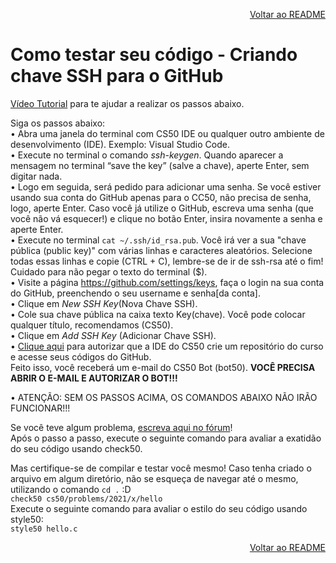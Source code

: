 <p align="right">
   <a href="https://patyfil.github.io/CS50-CC50-Harvard/">Voltar ao README</a>
</p>

# Como testar seu código - Criando chave SSH para o GitHub  

[Vídeo Tutorial](https://www.youtube.com/watch?time_continue=135&v=B254ENe2lsg&feature=emb_logo) para te ajudar a realizar os passos abaixo.  


Siga os passos abaixo:  
•	Abra uma janela do terminal com CS50 IDE ou qualquer outro ambiente de desenvolvimento (IDE). Exemplo: Visual Studio Code.  
•	Execute no terminal o comando *ssh-keygen*. Quando aparecer a mensagem no terminal “save the key” (salve a chave), aperte Enter, sem digitar nada.  
•	Logo em seguida, será pedido para adicionar uma senha. Se você estiver usando sua conta do GitHub apenas para o CC50, não precisa de senha, logo, aperte Enter. Caso você já utilize o GitHub, escreva uma senha (que você não vá esquecer!) e clique no botão Enter, insira novamente a senha e aperte Enter.   
•	Execute no terminal `cat ~/.ssh/id_rsa.pub`. Você irá ver a sua "chave pública (public key)" com várias linhas e caracteres aleatórios. Selecione todas essas linhas e copie (CTRL + C), lembre-se de ir de ssh-rsa até o fim! Cuidado para não pegar o texto do terminal ($).  
•	Visite a página https://github.com/settings/keys, faça o login na sua conta do GitHub, preenchendo o seu username e senha[da conta].  
•	Clique em *New SSH Key*(Nova Chave SSH).  
•	Cole sua chave pública na caixa texto Key(chave). Você pode colocar qualquer título, recomendamos (CS50).  
•	Clique em *Add SSH Key* (Adicionar Chave SSH).  
•	[Clique aqui](https://submit.cs50.io/) para autorizar que a IDE do CS50 crie um repositório do curso e acesse seus códigos do GitHub.    
Feito isso, você receberá um e-mail do CS50 Bot (bot50). **VOCÊ PRECISA ABRIR O E-MAIL E AUTORIZAR O BOT!!!**  


•	ATENÇÃO: SEM OS PASSOS ACIMA, OS COMANDOS ABAIXO NÃO IRÃO FUNCIONAR!!!  

Se você teve algum problema, [escreva aqui no fórum](https://discourse.napratica.org.br/t/tutorial-ide/37538)!  
Após o passo a passo, execute o seguinte comando para avaliar a exatidão do seu código usando check50.     

Mas certifique-se de compilar e testar você mesmo! Caso tenha criado o arquivo em algum diretório, não se esqueça de navegar até o mesmo,    
utilizando o comando `cd .` :D  
`check50 cs50/problems/2021/x/hello`  
Execute o seguinte comando para avaliar o estilo do seu código usando style50:  
`style50 hello.c`  

<p align="right">
   <a href="https://patyfil.github.io/CS50-CC50-Harvard/">Voltar ao README</a>
</p>
